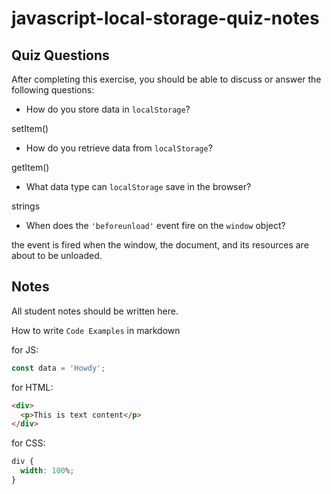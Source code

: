 # javascript-local-storage-quiz-notes

## Quiz Questions

After completing this exercise, you should be able to discuss or answer the following questions:

- How do you store data in `localStorage`?

setItem()

- How do you retrieve data from `localStorage`?

getItem()

- What data type can `localStorage` save in the browser?

strings

- When does the `'beforeunload'` event fire on the `window` object?

the event is fired when the window, the document, and its resources are about to be unloaded.

## Notes

All student notes should be written here.

How to write `Code Examples` in markdown

for JS:

```javascript
const data = 'Howdy';
```

for HTML:

```html
<div>
  <p>This is text content</p>
</div>
```

for CSS:

```css
div {
  width: 100%;
}
```
